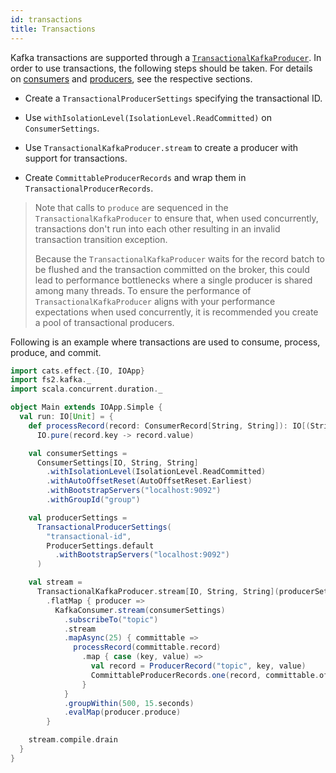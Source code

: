 ```yaml
---
id: transactions
title: Transactions
---
```


Kafka transactions are supported through a [`TransactionalKafkaProducer`][transactionalkafkaproducer]. In order to use transactions, the following steps should be taken. For details on [consumers](consumers.md) and [producers](producers.md), see the respective sections.

- Create a `TransactionalProducerSettings` specifying the transactional ID.

- Use `withIsolationLevel(IsolationLevel.ReadCommitted)` on `ConsumerSettings`.

- Use `TransactionalKafkaProducer.stream` to create a producer with support for transactions.

- Create `CommittableProducerRecords` and wrap them in `TransactionalProducerRecords`.

> Note that calls to `produce` are sequenced in the `TransactionalKafkaProducer` to ensure that, when used concurrently, transactions don't run into each other resulting in an invalid transaction transition exception.
>
> Because the `TransactionalKafkaProducer` waits for the record batch to be flushed and the transaction committed on the broker, this could lead to performance bottlenecks where a single producer is shared among many threads.
> To ensure the performance of `TransactionalKafkaProducer` aligns with your performance expectations when used concurrently, it is recommended you create a pool of transactional producers.

Following is an example where transactions are used to consume, process, produce, and commit.

```scala mdoc
import cats.effect.{IO, IOApp}
import fs2.kafka._
import scala.concurrent.duration._

object Main extends IOApp.Simple {
  val run: IO[Unit] = {
    def processRecord(record: ConsumerRecord[String, String]): IO[(String, String)] =
      IO.pure(record.key -> record.value)

    val consumerSettings =
      ConsumerSettings[IO, String, String]
        .withIsolationLevel(IsolationLevel.ReadCommitted)
        .withAutoOffsetReset(AutoOffsetReset.Earliest)
        .withBootstrapServers("localhost:9092")
        .withGroupId("group")

    val producerSettings =
      TransactionalProducerSettings(
        "transactional-id",
        ProducerSettings.default
          .withBootstrapServers("localhost:9092")
      )

    val stream =
      TransactionalKafkaProducer.stream[IO, String, String](producerSettings)
        .flatMap { producer =>
          KafkaConsumer.stream(consumerSettings)
            .subscribeTo("topic")
            .stream
            .mapAsync(25) { committable =>
              processRecord(committable.record)
                .map { case (key, value) =>
                  val record = ProducerRecord("topic", key, value)
                  CommittableProducerRecords.one(record, committable.offset)
                }
            }
            .groupWithin(500, 15.seconds)
            .evalMap(producer.produce)
        }

    stream.compile.drain
  }
}
```

[transactionalkafkaproducer]: @API_BASE_URL@/TransactionalKafkaProducer.html
